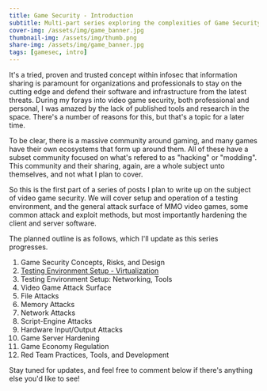 ```yaml
---
title: Game Security - Introduction
subtitle: Multi-part series exploring the complexities of Game Security
cover-img: /assets/img/game_banner.jpg
thumbnail-img: /assets/img/thumb.png
share-img: /assets/img/game_banner.jpg
tags: [gamesec, intro]
---
```


It's a tried, proven and trusted concept within infosec that information sharing is paramount for organizations and professionals to stay on the cutting edge and defend their software and infrastructure from the latest threats. During my forays into video game security, both professional and personal, I was amazed by the lack of published tools and research in the space. There's a number of reasons for this, but that's a topic for a later time.

To be clear, there is a massive community around gaming, and many games have their own ecosystems that form up around them. All of these have a subset community focused on what's refered to as "hacking" or "modding". This community and their sharing, again, are a whole subject unto themselves, and not what I plan to cover.

So this is the first part of a series of posts I plan to write up on the subject of video game security. We will cover setup and operation of a testing environment, and the general attack surface of MMO video games, some common attack and exploit methods, but most importantly hardening the client and server software.

The planned outline is as follows, which I'll update as this series progresses.

1. Game Security Concepts, Risks, and Design
2. [Testing Environment Setup - Virtualization](2020-07-13-gamesec-2-virt)
3. Testing Environment Setup: Networking, Tools
4. Video Game Attack Surface
6. File Attacks
7. Memory Attacks
8. Network Attacks
9. Script-Engine Attacks
10. Hardware Input/Output Attacks
11. Game Server Hardening
12. Game Economy Regulation
13. Red Team Practices, Tools, and Development

Stay tuned for updates, and feel free to comment below if there's anything else you'd like to see!

